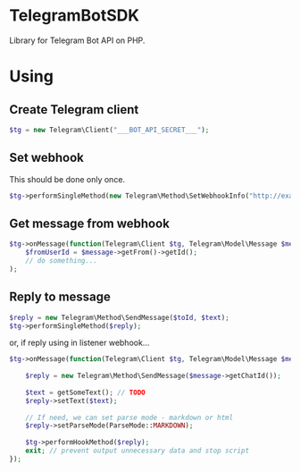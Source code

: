 # TelegramBotSDK
Library for Telegram Bot API on PHP.

# Using
## Create Telegram client
```php
$tg = new Telegram\Client("___BOT_API_SECRET___");
```

## Set webhook
This should be done only once.
```php
$tg->performSingleMethod(new Telegram\Method\SetWebhookInfo("http://example.com/handler.php"));
```

## Get message from webhook
```php
$tg->onMessage(function(Telegram\Client $tg, Telegram\Model\Message $message) {
    $fromUserId = $message->getFrom()->getId();
    // do something...
);
```

## Reply to message
```php
$reply = new Telegram\Method\SendMessage($toId, $text);
$tg->performSingleMethod($reply);
```
or, if reply using in listener webhook...
```php
$tg->onMessage(function(Telegram\Client $tg, Telegram\Model\Message $message) {
    
    $reply = new Telegram\Method\SendMessage($message->getChatId());
    
    $text = getSomeText(); // TODO
    $reply->setText($text);
 
    // If need, we can set parse mode - markdown or html   
    $reply->setParseMode(ParseMode::MARKDOWN);
    
    $tg->performHookMethod($reply);
    exit; // prevent output unnecessary data and stop script
});
```